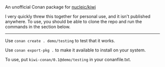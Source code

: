 An unofficial Conan package for [nucleic/kiwi](https://github.com/nucleic/kiwi)

I very quickly threw this together for personal use, and it isn't published
anywhere. To use, you should be able to clone the repo and run the commands in
the section below.

---

Use `conan create . demo/testing` to test that it works.

Use `conan export-pkg .` to make it available to install on your system.

To use, put `kiwi-conan/0.1@demo/testing` in your conanfile.txt.
